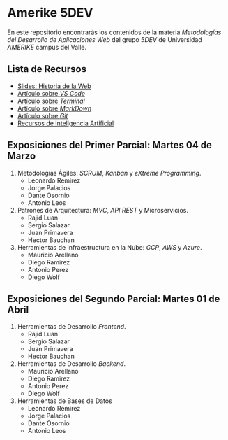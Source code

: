 # Amerike 5DEV

En este repositorio encontrarás los contenidos de la materia _Metodologías del Desarrollo de Aplicaciones Web_ del grupo _5DEV_ de Universidad _AMERIKE_ campus del Valle.

## Lista de Recursos

- [Slides: Historia de la Web](https://www.figma.com/proto/e84kwrOJGKdVQ1XC13z45E/Historia-de-la-Web?node-id=2-2)
- [Artículo sobre _VS Code_](https://jonmircha.com/vscode)
- [Artículo sobre _Terminal_](https://jonmircha.com/terminal)
- [Artículo sobre _MarkDown_](https://jonmircha.com/markdown)
- [Artículo sobre _Git_](https://jonmircha.com/git)
- [Recursos de Inteligencia Artificial](./mds/IA.md)

## Exposiciones del Primer Parcial: Martes 04 de Marzo

1. Metodologías Ágiles: _SCRUM_, _Kanban_ y _eXtreme Programming_.
   - Leonardo Remirez
   - Jorge Palacios
   - Dante Osornio
   - Antonio Leos
1. Patrones de Arquitectura: _MVC_, _API REST_ y Microservicios.
   - Rajid Luan
   - Sergio Salazar
   - Juan Primavera
   - Hector Bauchan
1. Herramientas de Infraestructura en la Nube: _GCP_, _AWS_ y _Azure_.
   - Mauricio Arellano
   - Diego Ramirez
   - Antonio Perez
   - Diego Wolf

## Exposiciones del Segundo Parcial: Martes 01 de Abril

1. Herramientas de Desarrollo _Frontend_.
   - Rajid Luan
   - Sergio Salazar
   - Juan Primavera
   - Hector Bauchan
1. Herramientas de Desarrollo _Backend_.
   - Mauricio Arellano
   - Diego Ramirez
   - Antonio Perez
   - Diego Wolf
1. Herramientas de Bases de Datos
   - Leonardo Remirez
   - Jorge Palacios
   - Dante Osornio
   - Antonio Leos
